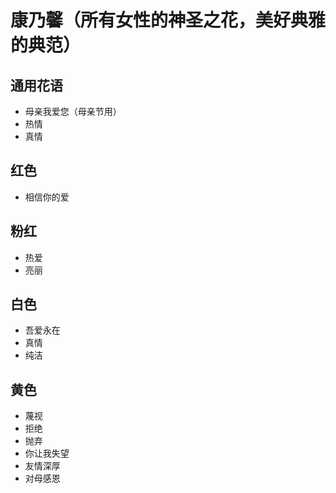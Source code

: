 # 康乃馨（所有女性的神圣之花，美好典雅的典范）

## 通用花语

- 母亲我爱您（母亲节用）
- 热情
- 真情

## 红色

- 相信你的爱

## 粉红

- 热爱
- 亮丽

## 白色

- 吾爱永在
- 真情
- 纯洁

## 黄色

- 蔑视
- 拒绝
- 抛弃
- 你让我失望
- 友情深厚
- 对母感恩
